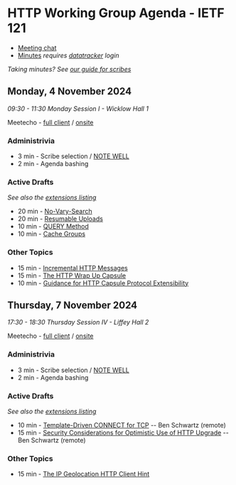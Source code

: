 # HTTP Working Group Agenda - IETF 121

* [Meeting chat](https://zulip.ietf.org/#narrow/stream/httpbis)
* [Minutes](https://notes.ietf.org/notes-ietf-121-httpbis) _requires [datatracker](https://datatracker.ietf.org) login_

*Taking minutes? See [our guide for scribes](https://github.com/httpwg/wiki/wiki/TakingMinutes)*

## Monday, 4 November 2024

_09:30 - 11:30	Monday Session I - Wicklow Hall 1_

Meetecho - [full client](https://meetings.conf.meetecho.com/ietf121/?session=33411) / [onsite](https://meetings.conf.meetecho.com/onsite121/?session=33411)

### Administrivia

*  3 min - Scribe selection / [NOTE WELL](https://www.ietf.org/about/note-well/)
*  2 min - Agenda bashing

### Active Drafts

_See also the [extensions listing](https://httpwg.org/http-extensions/)_

* 20 min - [No-Vary-Search](https://datatracker.ietf.org/doc/draft-ietf-httpbis-no-vary-search/)
* 20 min - [Resumable Uploads](https://datatracker.ietf.org/doc/draft-ietf-httpbis-resumable-upload)
* 10 min - [QUERY Method](https://datatracker.ietf.org/doc/draft-ietf-httpbis-safe-method-w-body)
* 10 min - [Cache Groups](https://datatracker.ietf.org/doc/draft-ietf-httpbis-cache-groups/)

### Other Topics

* 15 min - [Incremental HTTP Messages](https://datatracker.ietf.org/doc/draft-kazuho-httpbis-incremental-http/)
* 15 min - [The HTTP Wrap Up Capsule](https://datatracker.ietf.org/doc/draft-schinazi-httpbis-wrap-up/)
* 10 min - [Guidance for HTTP Capsule Protocol Extensibility](https://datatracker.ietf.org/doc/draft-pardue-capsule-ext-guidance/)

## Thursday, 7 November 2024

_17:30 - 18:30	Thursday Session IV - Liffey Hall 2_

Meetecho - [full client](https://meetings.conf.meetecho.com/ietf121/?session=33412) / [onsite](https://meetings.conf.meetecho.com/onsite121/?session=33412)

### Administrivia

*  3 min - Scribe selection / [NOTE WELL](https://www.ietf.org/about/note-well/)
*  2 min - Agenda bashing

### Active Drafts

_See also the [extensions listing](https://httpwg.org/http-extensions/)_

* 10 min - [Template-Driven CONNECT for TCP](https://datatracker.ietf.org/doc/draft-ietf-httpbis-connect-tcp/) -- Ben Schwartz (remote)
* 15 min - [Security Considerations for Optimistic Use of HTTP Upgrade](https://datatracker.ietf.org/doc/draft-ietf-httpbis-optimistic-upgrade/) -- Ben Schwartz (remote)

### Other Topics

* 15 min - [The IP Geolocation HTTP Client Hint](https://datatracker.ietf.org/doc/draft-pauly-httpbis-geoip-hint/)